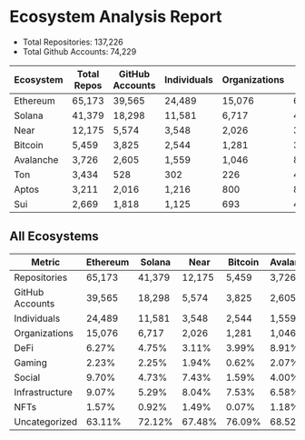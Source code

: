 # Ecosystem Analysis Report

- Total Repositories: 137,226
- Total Github Accounts: 74,229

| Ecosystem | Total Repos | GitHub Accounts | Individuals | Organizations | DeFi | Gaming | Social | Infrastructure | NFTs | Uncategorized |
|-----------|-------------|-----------------|---------------------|-------------------|------|--------|--------|----------------|------|---------------|
| Ethereum | 65,173 | 39,565 | 24,489 | 15,076 | 6.27% | 2.23% | 9.70% | 9.07% | 1.57% | 63.11% | 
| Solana | 41,379 | 18,298 | 11,581 | 6,717 | 4.75% | 2.25% | 4.73% | 5.29% | 0.92% | 72.12% | 
| Near | 12,175 | 5,574 | 3,548 | 2,026 | 3.11% | 1.94% | 7.43% | 8.04% | 1.49% | 67.48% | 
| Bitcoin | 5,459 | 3,825 | 2,544 | 1,281 | 3.99% | 0.62% | 1.59% | 7.53% | 0.07% | 76.09% | 
| Avalanche | 3,726 | 2,605 | 1,559 | 1,046 | 8.91% | 2.07% | 4.00% | 6.58% | 1.18% | 68.52% | 
| Ton | 3,434 | 528 | 302 | 226 | 4.72% | 1.75% | 6.96% | 8.79% | 1.08% | 73.30% | 
| Aptos | 3,211 | 2,016 | 1,216 | 800 | 8.22% | 1.87% | 5.17% | 6.35% | 1.37% | 68.39% | 
| Sui | 2,669 | 1,818 | 1,125 | 693 | 4.16% | 1.87% | 4.53% | 4.83% | 1.50% | 76.62% | 

## All Ecosystems

| Metric | Ethereum | Solana | Near | Bitcoin | Avalanche | Ton | Aptos | Sui |
|---|---|---|---|---|---|---|---|---|
| Repositories | 65,173 | 41,379 | 12,175 | 5,459 | 3,726 | 3,434 | 3,211 | 2,669 |
| GitHub Accounts | 39,565 | 18,298 | 5,574 | 3,825 | 2,605 | 528 | 2,016 | 1,818 |
| Individuals | 24,489 | 11,581 | 3,548 | 2,544 | 1,559 | 302 | 1,216 | 1,125 |
| Organizations | 15,076 | 6,717 | 2,026 | 1,281 | 1,046 | 226 | 800 | 693 |
| DeFi | 6.27% | 4.75% | 3.11% | 3.99% | 8.91% | 4.72% | 8.22% | 4.16% |
| Gaming | 2.23% | 2.25% | 1.94% | 0.62% | 2.07% | 1.75% | 1.87% | 1.87% |
| Social | 9.70% | 4.73% | 7.43% | 1.59% | 4.00% | 6.96% | 5.17% | 4.53% |
| Infrastructure | 9.07% | 5.29% | 8.04% | 7.53% | 6.58% | 8.79% | 6.35% | 4.83% |
| NFTs | 1.57% | 0.92% | 1.49% | 0.07% | 1.18% | 1.08% | 1.37% | 1.50% |
| Uncategorized | 63.11% | 72.12% | 67.48% | 76.09% | 68.52% | 73.30% | 68.39% | 76.62% |
